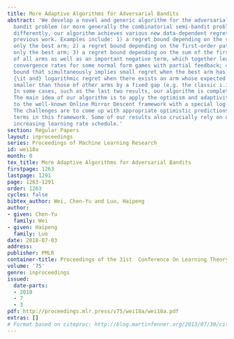 ```yaml
---
title: More Adaptive Algorithms for Adversarial Bandits
abstract: 'We develop a novel and generic algorithm for the adversarial multi-armed
  bandit problem (or more generally the combinatorial semi-bandit problem). When instantiated
  differently, our algorithm achieves various new data-dependent regret bounds improving
  previous work. Examples include: 1) a regret bound depending on the variance of
  only the best arm; 2) a regret bound depending on the first-order path-length of
  only the best arm; 3) a regret bound depending on the sum of the first-order path-lengths
  of all arms as well as an important negative term, which together lead to faster
  convergence rates for some normal form games with partial feedback; 4) a regret
  bound that simultaneously implies small regret when the best arm has small loss
  {\it and} logarithmic regret when there exists an arm whose expected loss is always
  smaller than those of other arms by a fixed gap (e.g. the classic i.i.d. setting).
  In some cases, such as the last two results, our algorithm is completely parameter-free.
  The main idea of our algorithm is to apply the optimism and adaptivity techniques
  to the well-known Online Mirror Descent framework with a special log-barrier regularizer.
  The challenges are to come up with appropriate optimistic predictions and correction
  terms in this framework. Some of our results also crucially rely on using a sophisticated
  increasing learning rate schedule.'
section: Regular Papers
layout: inproceedings
series: Proceedings of Machine Learning Research
id: wei18a
month: 0
tex_title: More Adaptive Algorithms for Adversarial Bandits
firstpage: 1263
lastpage: 1291
page: 1263-1291
order: 1263
cycles: false
bibtex_author: Wei, Chen-Yu and Luo, Haipeng
author:
- given: Chen-Yu
  family: Wei
- given: Haipeng
  family: Luo
date: 2018-07-03
address: 
publisher: PMLR
container-title: Proceedings of the 31st  Conference On Learning Theory
volume: '75'
genre: inproceedings
issued:
  date-parts:
  - 2018
  - 7
  - 3
pdf: http://proceedings.mlr.press/v75/wei18a/wei18a.pdf
extras: []
# Format based on citeproc: http://blog.martinfenner.org/2013/07/30/citeproc-yaml-for-bibliographies/
---
```

